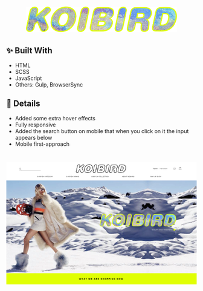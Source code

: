 <h1 style='width: 400px; margin: 0 auto;' id="top" align="center">

![preview](/assets/images/readme-logo.png)</h1>

## ✨ Built With

- HTML
- SCSS
- JavaScript
- Others: Gulp, BrowserSync

## 📌 Details

- Added some extra hover effects
- Fully responsive
- Added the search button on mobile that when you click on it the input appears below
- Mobile first-approach

<h1 id="top" align="center">

![preview](/assets/images/hero-screenshot.png)</h1>